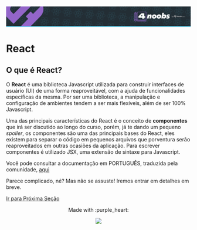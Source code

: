 <p align="center">
  <a href="https://github.com/he4rt/4noobs" target="_blank">
    <img src="../../assets/global/header-4noobs.svg">
  </a>
</p>

# React

## O que é React?

O **React** é uma biblioteca Javascript utilizada para construir interfaces de usuário (UI) de uma forma reaproveitável, com a ajuda de funcionalidades específicas da mesma. Por ser uma biblioteca, a manipulação e configuração de ambientes tendem a ser mais flexíveis, além de ser 100% Javascript.

Uma das principais características do React é o conceito de **componentes** que irá ser discutido ao longo do curso, porém, já te dando um pequeno _spoiler_, os componentes são uma das principais bases do React, eles existem para separar o código em pequenos arquivos que porventura serão reaproveitados em outras ocasiões da aplicação. Para escrever componentes é utilizado JSX, uma extensão de sintaxe para Javascript.

Você pode consultar a documentação em PORTUGUÊS, traduzida pela comunidade, [aqui](https://pt-br.react.dev/blog/2023/03/16/introducing-react-dev)

Parece complicado, né? Mas não se assuste! Iremos entrar em detalhes em breve.

[Ir para Próxima Seção](./3-JSX%20e%20Babel.md)

<p align="center">Made with :purple_heart:</p>

<p align="center">
  <a href="https://github.com/he4rt/4noobs" target="_blank">
    <img src="../../assets/global/footer-4noobs.svg" width="380">
  </a>
</p>
